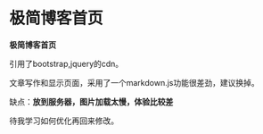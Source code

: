 ﻿# 极简博客首页
**极简博客首页**

引用了bootstrap,jquery的cdn。


文章写作和显示页面，采用了一个markdown.js功能很差劲，建议换掉。

缺点：**放到服务器，图片加载太慢，体验比较差**

待我学习如何优化再回来修改。

